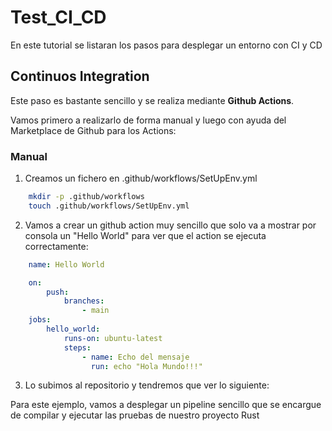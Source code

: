 # Test_CI_CD

En este tutorial se listaran los pasos para desplegar un entorno con CI y CD

## Continuos Integration

Este paso es bastante sencillo y se realiza mediante **Github Actions**.

Vamos primero a realizarlo de forma manual y luego con ayuda del Marketplace de Github para los Actions:

### Manual

1. Creamos un fichero en .github/workflows/SetUpEnv.yml
```bash
    mkdir -p .github/workflows
    touch .github/workflows/SetUpEnv.yml
```
2. Vamos a crear un github action muy sencillo que solo va a mostrar por consola un "Hello World" para ver que el action se ejecuta correctamente:
```yml
    name: Hello World

    on:
        push:
            branches:
                - main
    jobs:
        hello_world:
            runs-on: ubuntu-latest
            steps:
                - name: Echo del mensaje
                  run: echo "Hola Mundo!!!"
```
3. Lo subimos al repositorio y tendremos que ver lo siguiente:



Para este ejemplo, vamos a desplegar un pipeline sencillo que se encargue de compilar y ejecutar las pruebas de nuestro proyecto Rust